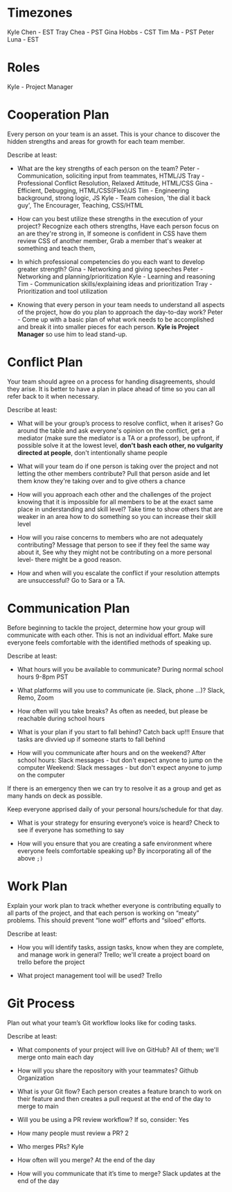 # Timezones
Kyle Chen - EST
Tray Chea - PST
Gina Hobbs - CST
Tim Ma - PST
Peter Luna - EST

# Roles
Kyle - Project Manager

# Cooperation Plan
Every person on your team is an asset. This is your chance to discover the hidden strengths and areas for growth for each team member.

Describe at least:

* What are the key strengths of each person on the team?
Peter - Communication, soliciting input from teammates, HTML/JS
Tray - Professional Conflict Resolution, Relaxed Attitude, HTML/CSS
Gina - Efficient, Debugging, HTML/CSS(Flex)/JS
Tim - Engineering background, strong logic, JS
Kyle - Team cohesion, 'the dial it back guy', The Encourager, Teaching, CSS/HTML

* How can you best utilize these strengths in the execution of your project?
Recognize each others strengths, Have each person focus on an are they're strong in, If someone is confident in CSS have them review CSS of another member, Grab a member that's weaker at something and teach them,

* In which professional competencies do you each want to develop greater strength?
Gina - Networking and giving speeches
Peter - Networking and planning/prioritization
Kyle - Learning and reasoning
Tim - Communication skills/explaining ideas and prioritization
Tray - Prioritization and tool utilization

* Knowing that every person in your team needs to understand all aspects of the project, how do you plan to approach the day-to-day work?
Peter - Come up with a basic plan of what work needs to be accomplished and break it into smaller pieces for each person.
**Kyle is Project Manager** so use him to lead stand-up.

# Conflict Plan
Your team should agree on a process for handing disagreements, should they arise. It is better to have a plan in place ahead of time so you can all refer back to it when necessary.

Describe at least:

* What will be your group’s process to resolve conflict, when it arises?
Go around the table and ask everyone's opinion on the conflict, get a mediator (make sure the mediator is a TA or a professor), be upfront, if possible solve it at the lowest level, 
**don't bash each other, no vulgarity directed at people**, don't intentionally shame people

* What will your team do if one person is taking over the project and not letting the other members contribute?
Pull that person aside and let them know they're taking over and to give others a chance

* How will you approach each other and the challenges of the project knowing that it is impossible for all members to be at the exact same place in understanding and skill level?
Take time to show others that are weaker in an area how to do something so you can increase their skill level

* How will you raise concerns to members who are not adequately contributing?
Message that person to see if they feel the same way about it, See why they might not be contributing on a more personal level- there might be a good reason.

* How and when will you escalate the conflict if your resolution attempts are unsuccessful?
Go to Sara or a TA.

# Communication Plan
Before beginning to tackle the project, determine how your group will communicate with each other. This is not an individual effort. Make sure everyone feels comfortable with the identified methods of speaking up.

Describe at least:

* What hours will you be available to communicate?
During normal school hours 9-8pm PST

* What platforms will you use to communicate (ie. Slack, phone …)?
Slack, Remo, Zoom

* How often will you take breaks?
As often as needed, but please be reachable during school hours

* What is your plan if you start to fall behind?
Catch back up!!! Ensure that tasks are divvied up if someone starts to fall behind

* How will you communicate after hours and on the weekend?
After school hours: Slack messages - but don't expect anyone to jump on the computer
Weekend: Slack messages - but don't expect anyone to jump on the computer

If there is an emergency then we can try to resolve it as a group and get as many hands on deck as possible.

Keep everyone apprised daily of your personal hours/schedule for that day.

* What is your strategy for ensuring everyone’s voice is heard?
Check to see if everyone has something to say

* How will you ensure that you are creating a safe environment where everyone feels comfortable speaking up?
By incorporating all of the above `;)`

# Work Plan
Explain your work plan to track whether everyone is contributing equally to all parts of the project, and that each person is working on “meaty” problems. This should prevent “lone wolf” efforts and “siloed” efforts.

Describe at least:

* How you will identify tasks, assign tasks, know when they are complete, and manage work in general?
Trello; we'll create a project board on trello before the project

* What project management tool will be used?
Trello

# Git Process
Plan out what your team’s Git workflow looks like for coding tasks.

Describe at least:

* What components of your project will live on GitHub?
All of them; we'll merge onto main each day

* How will you share the repository with your teammates?
Github Organization

* What is your Git flow?
Each person creates a feature branch to work on their feature and then creates a pull request at the end of the day to merge to main

* Will you be using a PR review workflow? If so, consider:
Yes

* How many people must review a PR?
2

* Who merges PRs?
Kyle

* How often will you merge?
At the end of the day

* How will you communicate that it’s time to merge?
Slack updates at the end of the day